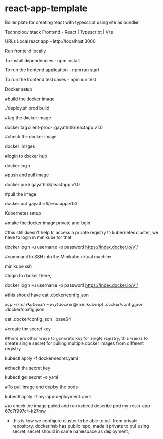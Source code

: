 # react-app-template

Boiler plate for creating react with typescript using vite as bundler

Technology stack
Frontend - React | Typescript | Vite

URLs
Local react app - http://localhost:3000

Run frontend locally

To install dependencies -
npm install

To run the frontend application -
npm run start

To run the frontend test cases -
npm run test

Docker setup

#build the docker image

./deploy.sh prod build

#tag the docker image

docker tag client-prod-i gayathri8/reactapp:v1.0

#check the docker image

docker images

#login to docker hub

docker login

#push and pull image

docker push gayathri8/reactapp:v1.0

#pull the image

docker pull gayathri8/reactapp:v1.0

Kubernetes setup

#make the docker image private and login

#this still doesn't help to access a private registry to kubernetes cluster, we have to login in minikube for that

docker login -u username -p password https://index.docker.io/v1/

#command to SSH into the Minikube virtual machine

minikube ssh

#login to docker there,

docker login -u username -p password https://index.docker.io/v1/

#this should have cat .docker/config.json

scp -i $(minikube ssh-key) docker@$(minikube ip):.docker/config.json .docker/config.json

cat .docker/config.json | base64

#create the secret key

#there are other ways to generate key for single registry, this was is to create single secret for pulling multiple docker images from different registry

kubectl apply -f docker-secret.yaml

#check the secret key

kubectl get secret -o yaml

#To pull image and deploy the pods

kubectl apply -f my-app-deployment.yaml

#to check the image pulled and run
kubectl describe pod my-react-app-67c7f997c4-k27mw

- this is how we configure cluster to be able to pull from private repository. docker.hub has public repo, made it private to pull using secret, secret should in same namespace as deployment,
